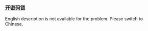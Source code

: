 ### [开密码锁](https://leetcode.com/problems/zlDJc7)

<p>English description is not available for the problem. Please switch to Chinese.</p>
